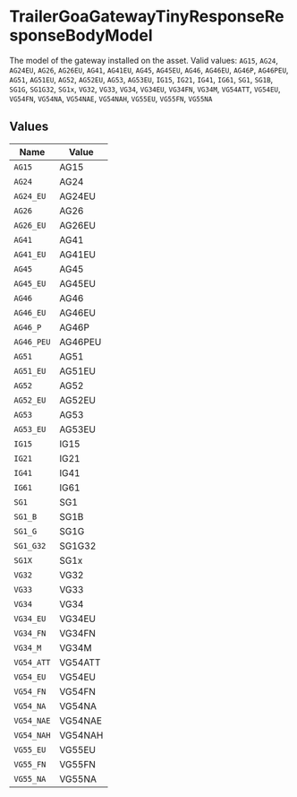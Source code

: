 # TrailerGoaGatewayTinyResponseResponseBodyModel

The model of the gateway installed on the asset.  Valid values: `AG15`, `AG24`, `AG24EU`, `AG26`, `AG26EU`, `AG41`, `AG41EU`, `AG45`, `AG45EU`, `AG46`, `AG46EU`, `AG46P`, `AG46PEU`, `AG51`, `AG51EU`, `AG52`, `AG52EU`, `AG53`, `AG53EU`, `IG15`, `IG21`, `IG41`, `IG61`, `SG1`, `SG1B`, `SG1G`, `SG1G32`, `SG1x`, `VG32`, `VG33`, `VG34`, `VG34EU`, `VG34FN`, `VG34M`, `VG54ATT`, `VG54EU`, `VG54FN`, `VG54NA`, `VG54NAE`, `VG54NAH`, `VG55EU`, `VG55FN`, `VG55NA`


## Values

| Name       | Value      |
| ---------- | ---------- |
| `AG15`     | AG15       |
| `AG24`     | AG24       |
| `AG24_EU`  | AG24EU     |
| `AG26`     | AG26       |
| `AG26_EU`  | AG26EU     |
| `AG41`     | AG41       |
| `AG41_EU`  | AG41EU     |
| `AG45`     | AG45       |
| `AG45_EU`  | AG45EU     |
| `AG46`     | AG46       |
| `AG46_EU`  | AG46EU     |
| `AG46_P`   | AG46P      |
| `AG46_PEU` | AG46PEU    |
| `AG51`     | AG51       |
| `AG51_EU`  | AG51EU     |
| `AG52`     | AG52       |
| `AG52_EU`  | AG52EU     |
| `AG53`     | AG53       |
| `AG53_EU`  | AG53EU     |
| `IG15`     | IG15       |
| `IG21`     | IG21       |
| `IG41`     | IG41       |
| `IG61`     | IG61       |
| `SG1`      | SG1        |
| `SG1_B`    | SG1B       |
| `SG1_G`    | SG1G       |
| `SG1_G32`  | SG1G32     |
| `SG1X`     | SG1x       |
| `VG32`     | VG32       |
| `VG33`     | VG33       |
| `VG34`     | VG34       |
| `VG34_EU`  | VG34EU     |
| `VG34_FN`  | VG34FN     |
| `VG34_M`   | VG34M      |
| `VG54_ATT` | VG54ATT    |
| `VG54_EU`  | VG54EU     |
| `VG54_FN`  | VG54FN     |
| `VG54_NA`  | VG54NA     |
| `VG54_NAE` | VG54NAE    |
| `VG54_NAH` | VG54NAH    |
| `VG55_EU`  | VG55EU     |
| `VG55_FN`  | VG55FN     |
| `VG55_NA`  | VG55NA     |
